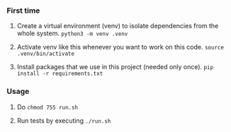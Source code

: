 ### First time

1. Create a virtual environment (venv) to isolate dependencies from the whole system.
`python3 -m venv .venv`

2. Activate venv like this whenever you want to work on this code.
`source .venv/bin/activate`

3. Install packages that we use in this project (needed only once).
`pip install -r requirements.txt`


### Usage

1. Do `chmod 755 run.sh`

2. Run tests by executing `./run.sh`
